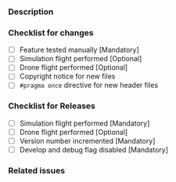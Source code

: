 ### Description
<!--- Describe what this pull request changes -->

### Checklist for changes
<!--- Fill out list with x when done or na when not applicable -->
- [ ] Feature tested manually [Mandatory]
- [ ] Simulation flight performed [Optional]
- [ ] Drone flight performed [Optional]
- [ ] Copyright notice for new files
- [ ] `#pragma once` directive for new header files

### Checklist for Releases
- [ ] Simulation flight performed [Mandatory]
- [ ] Drone flight performed [Optional]
- [ ] Version number incremented [Mandatory]
- [ ] Develop and debug flag disabled [Mandatory]

### Related issues
<!--- Link related issues -->
